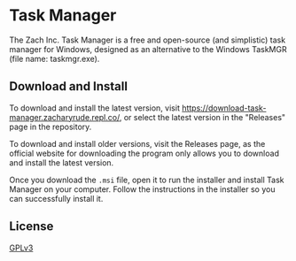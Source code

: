 # **Task Manager**
The Zach Inc. Task Manager is a free and open-source (and simplistic) task manager for Windows, designed as an alternative to the Windows TaskMGR (file name: taskmgr.exe).

## __Download and Install__
To download and install the latest version, visit https://download-task-manager.zacharyrude.repl.co/, or select the latest version in the "Releases" page in the repository.

To download and install older versions, visit the Releases page, as the official website for downloading the program only allows you to download and install the latest version.

Once you download the `.msi` file, open it to run the installer and install Task Manager on your computer. Follow the instructions in the installer so you can successfully install it.

## **License**
[GPLv3][1]

  [1]: LICENSE.txt
